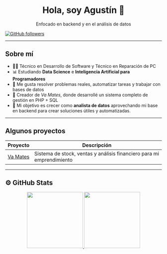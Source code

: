 <div align="center">
<h1 align="center">Hola, soy Agustín 👋</h1>
<p>Enfocado en backend y en el análisis de datos</p>

</div>



[![GitHub followers](https://img.shields.io/github/followers/tu_usuario?style=social)](https://github.com/tu_usuario)

---

## Sobre mí

- 🧑‍💻 Técnico en Desarrollo de Software y Técnico en Reparación de PC  
- 📊 Estudiando **Data Science** e **Inteligencia Artificial para Programadores**  
- 🧠 Me gusta resolver problemas reales, automatizar tareas y trabajar con bases de datos  
- 🧉 Creador de *Va Mates*, donde desarrollé un sistema completo de gestión en PHP + SQL  
- 🎯 Mi objetivo es crecer como **analista de datos** aprovechando mi base en backend para crear soluciones útiles y automatizadas.

---

## Algunos proyectos

| Proyecto | Descripción |
|---------|-------------|
| [Va Mates](https://github.com/AgusPonce16/va-mates) | Sistema de stock, ventas y análisis financiero para mi emprendimiento |

---

## ⚙️ GitHub Stats

<p align="center">
<a href="https://github.com/tu_usuario">
  <img height="180em" src="https://github-readme-stats-eight-theta.vercel.app/api?username=tu_usuario&show_icons=true&theme=radical&include_all_commits=true&count_private=true"/>
  <img height="180em" src="https://github-readme-stats-eight-theta.vercel.app/api/top-langs/?username=tu_usuario&layout=compact&langs_count=8&theme=radical"/>
</a>
</p>

